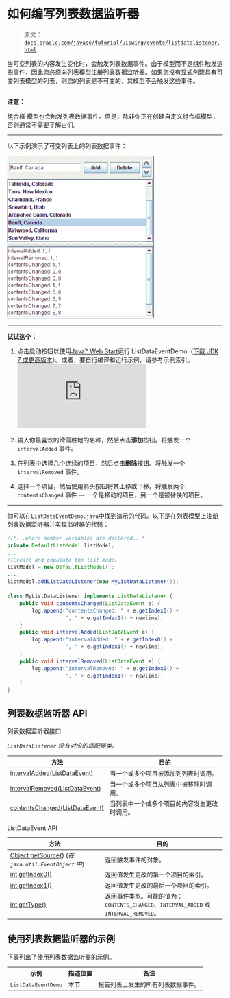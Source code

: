 # 如何编写列表数据监听器

> 原文：[`docs.oracle.com/javase/tutorial/uiswing/events/listdatalistener.html`](https://docs.oracle.com/javase/tutorial/uiswing/events/listdatalistener.html)

当可变列表的内容发生变化时，会触发列表数据事件。由于模型而不是组件触发这些事件，因此您必须向列表模型注册列表数据监听器。如果您没有显式创建具有可变列表模型的列表，则您的列表是不可变的，其模型不会触发这些事件。

* * *

**注意：**

组合框 模型也会触发列表数据事件。但是，除非你正在创建自定义组合框模型，否则通常不需要了解它们。

* * *

以下示例演示了可变列表上的列表数据事件：

![演示列表数据事件的 ListDataEventDemo 输出。](img/30ed91ef6f197343ddb152e3180b50b7.png)

* * *

**试试这个：**

1.  点击启动按钮以使用[Java™ Web Start](http://www.oracle.com/technetwork/java/javase/javawebstart/index.html)运行 ListDataEventDemo（[下载 JDK 7 或更高版本](http://www.oracle.com/technetwork/java/javase/downloads/index.html)）。或者，要自行编译和运行示例，请参考示例索引。![启动 ListDataEventDemo 示例](https://docs.oracle.com/javase/tutorialJWS/samples/uiswing/ListDataEventDemoProject/ListDataEventDemo.jnlp)

1.  输入你最喜欢的滑雪胜地的名称，然后点击**添加**按钮。将触发一个 `intervalAdded` 事件。

1.  在列表中选择几个连续的项目，然后点击**删除**按钮。将触发一个 `intervalRemoved` 事件。

1.  选择一个项目，然后使用箭头按钮将其上移或下移。将触发两个 `contentsChanged` 事件 — 一个是移动的项目，另一个是被替换的项目。

* * *

你可以在`ListDataEventDemo.java`中找到演示的代码。以下是在列表模型上注册列表数据监听器并实现监听器的代码：

```java
//*...where member variables are declared...*
private DefaultListModel listModel;
...
//Create and populate the list model
listModel = new DefaultListModel();
...
listModel.addListDataListener(new MyListDataListener());

class MyListDataListener implements ListDataListener {
    public void contentsChanged(ListDataEvent e) {
        log.append("contentsChanged: " + e.getIndex0() +
                   ", " + e.getIndex1() + newline);
    }
    public void intervalAdded(ListDataEvent e) {
        log.append("intervalAdded: " + e.getIndex0() +
                   ", " + e.getIndex1() + newline);
    }
    public void intervalRemoved(ListDataEvent e) {
        log.append("intervalRemoved: " + e.getIndex0() +
                   ", " + e.getIndex1() + newline);
    }
} 

```

## 列表数据监听器 API

列表数据监听器接口

*`ListDataListener` 没有对应的适配器类。*

| 方法 | 目的 |
| --- | --- |
| [intervalAdded(ListDataEvent)](https://docs.oracle.com/javase/8/docs/api/javax/swing/event/ListDataListener.html#intervalAdded-javax.swing.event.ListDataEvent-) | 当一个或多个项目被添加到列表时调用。 |
| [intervalRemoved(ListDataEvent)](https://docs.oracle.com/javase/8/docs/api/javax/swing/event/ListDataListener.html#intervalRemoved-javax.swing.event.ListDataEvent-) | 当一个或多个项目从列表中被移除时调用。 |
| [contentsChanged(ListDataEvent)](https://docs.oracle.com/javase/8/docs/api/javax/swing/event/ListDataListener.html#contentsChanged-javax.swing.event.ListDataEvent-) | 当列表中一个或多个项目的内容发生更改时调用。 |

ListDataEvent API

| 方法 | 目的 |
| --- | --- |
| [Object getSource()](https://docs.oracle.com/javase/8/docs/api/java/util/EventObject.html#getSource--) (*在 `java.util.EventObject` 中*) | 返回触发事件的对象。 |
| [int getIndex0()](https://docs.oracle.com/javase/8/docs/api/javax/swing/event/ListDataEvent.html#getIndex0--) | 返回值发生更改的第一个项目的索引。 |
| [int getIndex1()](https://docs.oracle.com/javase/8/docs/api/javax/swing/event/ListDataEvent.html#getIndex1--) | 返回值发生更改的最后一个项目的索引。 |
| [int getType()](https://docs.oracle.com/javase/8/docs/api/javax/swing/event/ListDataEvent.html#getType--) | 返回事件类型。可能的值为：`CONTENTS_CHANGED`、`INTERVAL_ADDED` 或 `INTERVAL_REMOVED`。 |

## 使用列表数据监听器的示例

下表列出了使用列表数据监听器的示例。

| 示例 | 描述位置 | 备注 |
| --- | --- | --- |
| `ListDataEventDemo` | 本节 | 报告列表上发生的所有列表数据事件。 |
